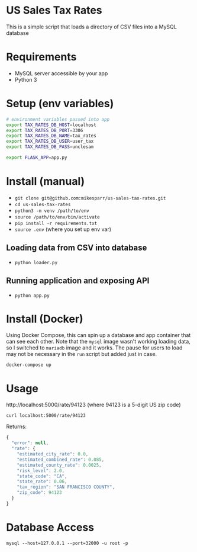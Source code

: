 # US Sales Tax Rates
This is a simple script that loads a directory of CSV files into a MySQL database

# Requirements
 * MySQL server accessible by your app
 * Python 3

# Setup (env variables)
```bash
# environment variables passed into app
export TAX_RATES_DB_HOST=localhost
export TAX_RATES_DB_PORT=3306
export TAX_RATES_DB_NAME=tax_rates
export TAX_RATES_DB_USER=user_tax
export TAX_RATES_DB_PASS=unclesam

export FLASK_APP=app.py
```

# Install (manual)
 * `git clone git@github.com:mikesparr/us-sales-tax-rates.git`
 * `cd us-sales-tax-rates`
 * `python3 -m venv /path/to/env`
 * `source /path/to/env/bin/activate`
 * `pip install -r requirements.txt`
 * `source .env` (where you set up env var)

## Loading data from CSV into database
 * `python loader.py`

## Running application and exposing API
 * `python app.py`

# Install (Docker)
Using Docker Compose, this can spin up a database and app container that can 
see each other. Note that the `mysql` image wasn't working loading data, so I 
switched to `mariadb` image and it works. The pause for users to load may not 
be necessary in the `run` script but added just in case.

`docker-compose up`

# Usage
http://localhost:5000/rate/94123  (where 94123 is a 5-digit US zip code)

`curl localhost:5000/rate/94123`

Returns:
```javascript
{
  "error": null,
  "rate": {
    "estimated_city_rate": 0.0,
    "estimated_combined_rate": 0.085,
    "estimated_county_rate": 0.0025,
    "risk_level": 2.0,
    "state_code": "CA",
    "state_rate": 0.06,
    "tax_region": "SAN FRANCISCO COUNTY",
    "zip_code": 94123
  }
}
```

# Database Access
`mysql --host=127.0.0.1 --port=32000 -u root -p`

